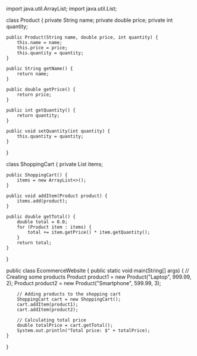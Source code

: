 import java.util.ArrayList;
import java.util.List;

class Product {
    private String name;
    private double price;
    private int quantity;

    public Product(String name, double price, int quantity) {
        this.name = name;
        this.price = price;
        this.quantity = quantity;
    }

    public String getName() {
        return name;
    }

    public double getPrice() {
        return price;
    }

    public int getQuantity() {
        return quantity;
    }

    public void setQuantity(int quantity) {
        this.quantity = quantity;
    }
}

class ShoppingCart {
    private List<Product> items;

    public ShoppingCart() {
        items = new ArrayList<>();
    }

    public void addItem(Product product) {
        items.add(product);
    }

    public double getTotal() {
        double total = 0.0;
        for (Product item : items) {
            total += item.getPrice() * item.getQuantity();
        }
        return total;
    }
}

public class EcommerceWebsite {
    public static void main(String[] args) {
        // Creating some products
        Product product1 = new Product("Laptop", 999.99, 2);
        Product product2 = new Product("Smartphone", 599.99, 3);

        // Adding products to the shopping cart
        ShoppingCart cart = new ShoppingCart();
        cart.addItem(product1);
        cart.addItem(product2);

        // Calculating total price
        double totalPrice = cart.getTotal();
        System.out.println("Total price: $" + totalPrice);
    }
}
